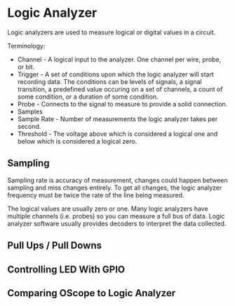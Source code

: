 # Logic Analyzer

Logic analyzers are used to measure logical or digital values in a circuit. 

Terminology:

- Channel - A logical input to the analyzer. One channel per wire, probe, or bit.
- Trigger - A set of conditions upon which the logic analyzer will start recording data. The conditions can be levels of signals, a signal transition, a predefined value occuring on a set of channels, a count of some condition, or a duration of some condition.
- Probe - Connects to the signal to measure to provide a solid connection.
- Samples
- Sample Rate - Number of measurements the logic analyzer takes per second.
- Threshold - The voltage above which is considered a logical one and below which is considered a logical zero.

<!-- TODO: Show example of low level, rising edge, high level, and the threshold. Show this information from the datasheet. Students should answer the threshold question. -->

## Sampling

Sampling rate is accuracy of measurement, changes could happen between sampling and miss changes entirely. To get all changes, the logic analyzer frequency must be twice the rate of the line being measured.

<!-- TODO: Show the reality of a digital signal. -->
<!-- TODO: Show what a bounce in the signal looks like. -->

<!-- TODO: Do the logic analyzer lab. -->


The logical values are usually zero or one. Many logic analyzers have multiple channels (i.e. probes) so you can measure a full bus of data. Logic analyzer software usually provides decoders to interpret the data collected.

<!-- TODO: Mention the frequency, samples, and triggers. -->

## Pull Ups / Pull Downs


## Controlling LED With GPIO


## Comparing OScope to Logic Analyzer

